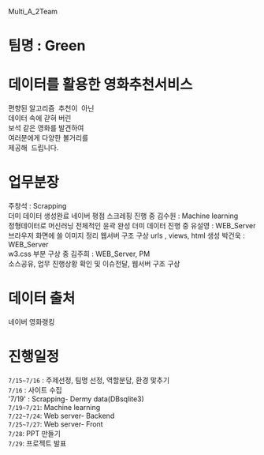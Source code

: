 Multi_A_2Team

# 팀명 : Green 

# 데이터를 활용한 영화추천서비스<br>
편향된 알고리즘  추천이  아닌<br>
데이터 속에 갇혀 버린 <br>
보석 같은 영화를 발견하여<br>
여러분에게 다양한 볼거리를 <br>
제공해  드립니다.


# 업무분장<br>
주창석 : Scrapping<br>
         더미 데이터 생성완료
         네이버 평점 스크레핑 진행 중
김수원 : Machine learning<br>
         정형데이터로 머신러닝 전체적인 윤곽 완성
         더미 데이터 진행 중
유설영 : WEB_Server<br>
         브라우저 화면에 쓸 이미지 정리
         웹서버 구조 구상
         urls , views, html 생성 
박건욱 : WEB_Server<br>
         w3.css 부분 구상 중
김주희 : WEB_Server, PM<br>
         소스공유, 업무 진행상황 확인 및 이슈전달,
         웹서버 구조 구상

# 데이터 출처<br>
네이버 영화랭킹

# 진행일정
`7/15~7/16` : 주제선정, 팀명 선정, 역할분담, 환경 맟추기<br>
`7/16` : 사이트 수집 <br>
'7/19' : Scrapping- Dermy data(DBsqlite3) <br>
`7/19~7/21`: Machine learning<br>
`7/22~7/24`: Web server- Backend<br>
`7/25~7/27`: Web server- Front<br>
`7/28`: PPT 만들기<br>
`7/29`: 프로젝트 발표 <br>

